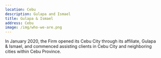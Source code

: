```yaml
---
location: Cebu
description: Gulapa and Ismael
title: Gulapa & Ismael
address: Cebu
image: /img/who-we-are.png
---
```

In January 2020, the Firm opened its Cebu City through its affiliate, Gulapa & Ismael, and commenced assisting clients in Cebu City and neighboring cities within Cebu Province.